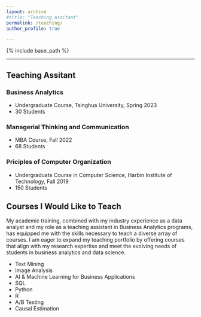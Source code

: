 ```yaml
---
layout: archive
#title: "Teaching Assitant"
permalink: /teaching/
author_profile: true

---
```


{% include base_path %}

---
## Teaching Assitant
### Business Analytics
* Undergraduate Course, Tsinghua University, Spring 2023
* 30 Students <br>
### Managerial Thinking and Communication
* MBA Course, Fall 2022
* 68 Students <br>
### Priciples of Computer Organization
* Undergraduate Course in Computer Science, Harbin Institute of Technology, Fall 2019
* 150 Students


## Courses I Would Like to Teach

My academic training, combined with my industry experience as a data analyst and my role as a teaching assistant in Business Analytics programs, has equipped me with the skills necessary to teach a diverse array of courses. I am eager to expand my teaching portfolio by offering courses that align with my research expertise and meet the evolving needs of students in business analytics and data science. 

* Text Mining
* Image Analysis
* AI & Machine Learning for Business Applications
* SQL
* Python
* R
* A/B Testing
* Causal Estimation

